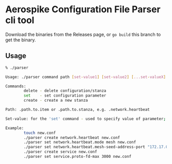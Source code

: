 # Aerospike Configuration File Parser cli tool

Download the binaries from the Releases page, or `go build` this branch to get the binary.

## Usage

```bash
% ./parser

Usage: ./parser command path [set-value1] [set-value2] [...set-valueX] filename

Commands:
        delete - delete configuration/stanza
        set    - set configuration parameter
        create - create a new stanza

Path: .path.to.item or .path.to.stanza, e.g. .network.heartbeat

Set-value: for the 'set' command - used to specify value of parameter; leave empty to crete no-value param

Example:
        touch new.conf
        ./parser create network.heartbeat new.conf
        ./parser set network.heartbeat.mode mesh new.conf
        ./parser set network.heartbeat.mesh-seed-address-port "172.17.0.2 3000" "172.17.0.3 3000" new.conf
        ./parser create service new.conf
        ./parser set service.proto-fd-max 3000 new.conf
```
